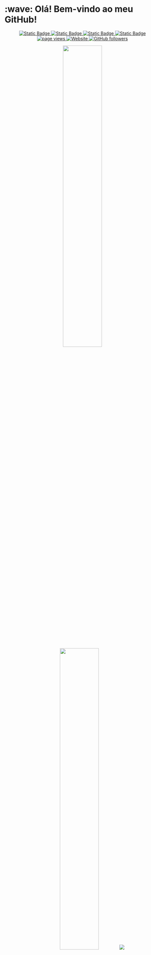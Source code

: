 <h1 align="left" id="macropower-title">:wave: Olá! Bem-vindo ao meu GitHub!</h1>

<p align="center">
  <a href="https://www.linkedin.com/in/raulsaraujo/">
    <img alt="Static Badge" src="https://img.shields.io/badge/-raulsaraujo-blue?style=flat&logo=Linkedin&logoColor=white&link=https://www.linkedin.com/in/raulsaraujo/">
  </a>
  <a href="https://raul-araujo-portfolio.vercel.app/">
    <img alt="Static Badge" src="https://img.shields.io/badge/-raulsaraujo-47CCCC?style=flat&logo=Google-Chrome&logoColor=white&link=https://raul-araujo-portfolio.vercel.app/">
  </a>
  <a href="https://www.instagram.com/raul.saraujo/">
    <img alt="Static Badge" src="https://img.shields.io/badge/-@raul.saraujo-purple?style=flat&logo=instagram&logoColor=white&link=https://www.instagram.com/raul.saraujo/">
  </a>
  <a href="mailto:raul.araujo.2000@hotmail.com">
    <img alt="Static Badge" src="https://img.shields.io/badge/-raul.araujo.2000%40hotmail.com-c14438?style=flat&logo=maildotru&logoColor=white&color=blue&link=mailto%3Araul.araujo.2000%40hotmail.com">
  </a>
  <a href="https://github.com/RaulSAraujo/RaulSAraujo">
    <img src="https://komarev.com/ghpvc/?username=RaulSAraujo" alt="page views" />
  </a>
  <a href="https://raul-araujo-portfolio.vercel.app">
    <img alt="Website" src="https://img.shields.io/website?url=https://raul-araujo-portfolio.vercel.app">
  </a>
  <a href="https://github.com/RaulSAraujo?tab=followers">
    <img alt="GitHub followers" src="https://img.shields.io/github/followers/RaulSAraujo?style=flat&logo=github">
  </a>
</p>

<p align="center">
  <img height="50%" width="auto" src ="https://github-readme-stats.vercel.app/api?username=RaulSAraujo&show_icons=true&count_private=true&theme=darcula&hide_border=true&hide=issues,contribs&bg_color=00000000&locale=pt-br">
  <img height="50%" width="auto" src ="https://github-readme-stats.vercel.app/api/top-langs/?username=RaulSAraujo&layout=compact&hide_border=true&theme=darcula&bg_color=00000000&langs_count=6&&hide=jupyter%20notebook,cmake,c%2B%2B&locale=pt-br">
  <img src ="https://github-readme-streak-stats.herokuapp.com?user=RaulSAraujo&theme=darcula&hide_border=true&background=FFFFFF00&locale=pt-br">
</p>
